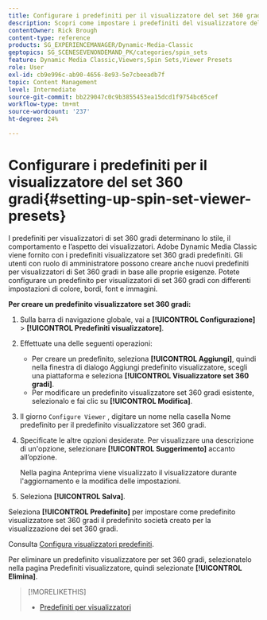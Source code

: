 ```yaml
---
title: Configurare i predefiniti per il visualizzatore del set 360 gradi
description: Scopri come impostare i predefiniti del visualizzatore del set 360 gradi in Adobe Dynamic Media Classic.
contentOwner: Rick Brough
content-type: reference
products: SG_EXPERIENCEMANAGER/Dynamic-Media-Classic
geptopics: SG_SCENESEVENONDEMAND_PK/categories/spin_sets
feature: Dynamic Media Classic,Viewers,Spin Sets,Viewer Presets
role: User
exl-id: cb9e996c-ab90-4656-8e93-5e7cbeeadb7f
topic: Content Management
level: Intermediate
source-git-commit: bb229047c0c9b3855453ea15dcd1f9754bc65cef
workflow-type: tm+mt
source-wordcount: '237'
ht-degree: 24%

---
```


# Configurare i predefiniti per il visualizzatore del set 360 gradi{#setting-up-spin-set-viewer-presets}

I predefiniti per visualizzatori di set 360 gradi determinano lo stile, il comportamento e l’aspetto dei visualizzatori. Adobe Dynamic Media Classic viene fornito con i predefiniti visualizzatore set 360 gradi predefiniti. Gli utenti con ruolo di amministratore possono creare anche nuovi predefiniti per visualizzatori di Set 360 gradi in base alle proprie esigenze. Potete configurare un predefinito per visualizzatori di set 360 gradi con differenti impostazioni di colore, bordi, font e immagini.

**Per creare un predefinito visualizzatore set 360 gradi:**

1. Sulla barra di navigazione globale, vai a **[!UICONTROL Configurazione]** > **[!UICONTROL Predefiniti visualizzatore]**.
1. Effettuate una delle seguenti operazioni:

   * Per creare un predefinito, seleziona **[!UICONTROL Aggiungi]**, quindi nella finestra di dialogo Aggiungi predefinito visualizzatore, scegli una piattaforma e seleziona **[!UICONTROL Visualizzatore set 360 gradi]**.
   * Per modificare un predefinito visualizzatore set 360 gradi esistente, selezionalo e fai clic su **[!UICONTROL Modifica]**.

1. Il giorno `Configure Viewer` , digitare un nome nella casella Nome predefinito per il predefinito visualizzatore set 360 gradi.
1. Specificate le altre opzioni desiderate. Per visualizzare una descrizione di un&#39;opzione, selezionare **[!UICONTROL Suggerimento]** accanto all’opzione.

   Nella pagina Anteprima viene visualizzato il visualizzatore durante l&#39;aggiornamento e la modifica delle impostazioni.

1. Seleziona **[!UICONTROL Salva]**.

Seleziona **[!UICONTROL Predefinito]** per impostare come predefinito visualizzatore set 360 gradi il predefinito società creato per la visualizzazione dei set 360 gradi.

Consulta [Configura visualizzatori predefiniti](application-setup.md#configuring_default_viewers).

Per eliminare un predefinito visualizzatore per set 360 gradi, selezionatelo nella pagina Predefiniti visualizzatore, quindi selezionate **[!UICONTROL Elimina]**.

>[!MORELIKETHIS]
>
>* [Predefiniti per visualizzatori](application-setup.md#viewer_presets)
